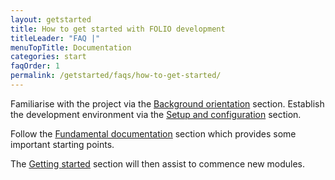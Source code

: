 ```yaml
---
layout: getstarted
title: How to get started with FOLIO development
titleLeader: "FAQ |"
menuTopTitle: Documentation
categories: start
faqOrder: 1
permalink: /getstarted/faqs/how-to-get-started/
---
```


Familiarise with the project via the [Background orientation](/getstarted/gsinfo/#background-orientation) section.
Establish the development environment via the [Setup and configuration](/getstarted/gsinfo/#setup-and-configuration) section.

Follow the [Fundamental documentation](/guides/introduction/#fundamental-documentation) section which provides some important starting points.

The [Getting started](/getstarted/gsinfo) section will then assist to commence new modules.

